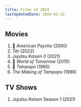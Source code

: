 ```yaml
---
title: Films of 2024
lastUpdatedDate: 2024-01-12
---
```


## Movies

1. 🔁 *American Psycho* (2000)
2. *Tár* (2022)
3. *Jujutsu Kaisen 0* (2021)
4. 🔁 *World of Tomorrow* (2015)
5. 🔁 *Tampopo* (1985)
6. *The Making of Tampopo* (1986)

## TV Shows

1. *Jujutsu Kaisen* Season 1 (2021)
